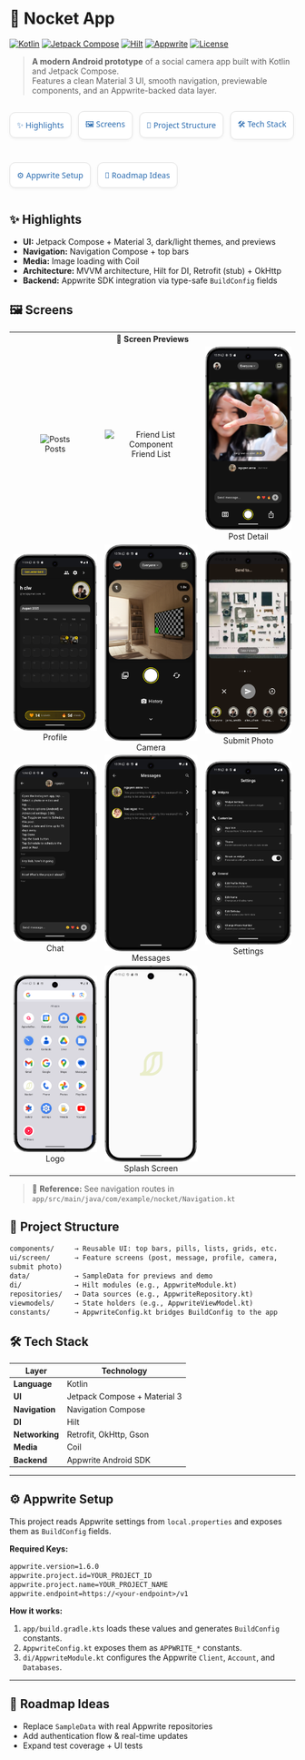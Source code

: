 # 📸 Nocket App

[![Kotlin](https://img.shields.io/badge/Kotlin-2.0.21-blue?logo=kotlin)](https://kotlinlang.org/)
[![Jetpack Compose](https://img.shields.io/badge/Jetpack%20Compose-Material%203-4285F4?logo=jetpackcompose)](https://developer.android.com/jetpack/compose)
[![Hilt](https://img.shields.io/badge/Hilt-DI-FF6F00?logo=dagger)](https://dagger.dev/hilt/)
[![Appwrite](https://img.shields.io/badge/Appwrite-Cloud-F02E65?logo=appwrite)](https://appwrite.io/)
[![License](https://img.shields.io/badge/License-MIT-green)](LICENSE)

> **A modern Android prototype** of a social camera app built with Kotlin and Jetpack Compose.  
> Features a clean Material 3 UI, smooth navigation, previewable components, and an Appwrite-backed
> data layer.

<div style="
    display: flex;
    align-items: center;
    flex-wrap: wrap;
    gap: 12px;
    font-family: 'Segoe UI', Roboto, sans-serif;
">

<a href="#-highlights" style="
flex: 1 1 calc(50% - 12px);
background: #ffffff;
border: 1px solid #e0e0e0;
border-radius: 10px;
padding: 12px;
text-decoration: none;
color: #2b6cb0;
box-shadow: 0 2px 5px rgba(0,0,0,0.05);
transition: all 0.2s ease;
display: flex;
align-items: center;
font-weight: 500;
" onmouseover="this.style.background='#f7fafc'" onmouseout="this.style.background='#ffffff'">
✨ Highlights
</a>

<a href="#-screens" style="
flex: 1 1 calc(50% - 12px);
background: #ffffff;
border: 1px solid #e0e0e0;
border-radius: 10px;
padding: 12px;
text-decoration: none;
color: #2b6cb0;
box-shadow: 0 2px 5px rgba(0,0,0,0.05);
transition: all 0.2s ease;
display: flex;
align-items: center;
font-weight: 500;
" onmouseover="this.style.background='#f7fafc'" onmouseout="this.style.background='#ffffff'">
🖼 Screens
</a>

<a href="#-project-structure" style="
flex: 1 1 calc(50% - 12px);
background: #ffffff;
border: 1px solid #e0e0e0;
border-radius: 10px;
padding: 12px;
text-decoration: none;
color: #2b6cb0;
box-shadow: 0 2px 5px rgba(0,0,0,0.05);
transition: all 0.2s ease;
display: flex;
align-items: center;
font-weight: 500;
" onmouseover="this.style.background='#f7fafc'" onmouseout="this.style.background='#ffffff'">
📂 Project Structure
</a>

<a href="#-tech-stack" style="
flex: 1 1 calc(50% - 12px);
background: #ffffff;
border: 1px solid #e0e0e0;
border-radius: 10px;
padding: 12px;
text-decoration: none;
color: #2b6cb0;
box-shadow: 0 2px 5px rgba(0,0,0,0.05);
transition: all 0.2s ease;
display: flex;
align-items: center;
font-weight: 500;
" onmouseover="this.style.background='#f7fafc'" onmouseout="this.style.background='#ffffff'">
🛠 Tech Stack
</a>

<a href="#-appwrite-setup" style="
flex: 1 1 calc(50% - 12px);
background: #ffffff;
border: 1px solid #e0e0e0;
border-radius: 10px;
padding: 12px;
text-decoration: none;
color: #2b6cb0;
box-shadow: 0 2px 5px rgba(0,0,0,0.05);
transition: all 0.2s ease;
display: flex;
align-items: center;
font-weight: 500;
" onmouseover="this.style.background='#f7fafc'" onmouseout="this.style.background='#ffffff'">
⚙ Appwrite Setup
</a>

<a href="#-roadmap-ideas" style="
flex: 1 1 calc(50% - 12px);
background: #ffffff;
border: 1px solid #e0e0e0;
border-radius: 10px;
padding: 12px;
text-decoration: none;
color: #2b6cb0;
box-shadow: 0 2px 5px rgba(0,0,0,0.05);
transition: all 0.2s ease;
display: flex;
align-items: center;
font-weight: 500;
" onmouseover="this.style.background='#f7fafc'" onmouseout="this.style.background='#ffffff'">
🚀 Roadmap Ideas
</a>

</div>

## ✨ Highlights

- **UI:** Jetpack Compose + Material 3, dark/light themes, and previews
- **Navigation:** Navigation Compose + top bars
- **Media:** Image loading with Coil
- **Architecture:** MVVM architecture, Hilt for DI, Retrofit (stub) + OkHttp
- **Backend:** Appwrite SDK integration via type-safe `BuildConfig` fields

## 🖼 Screens

<div align="center">
  <table>
    <tr><th colspan="3">📱 Screen Previews</th></tr>
    <tr>
      <td align="center"><img src="Sources/assets/post_screen.png" alt="Posts" width="240"/><br/>Posts</td>
      <td align="center"><img src="Sources/assets/post_screen_list_friend_component.png" alt="Friend List Component" width="240"/><br/>Friend List</td>
      <td align="center"><img src="Sources/assets/post_detail_screen.png" alt="Post Detail" width="240"/><br/>Post Detail</td>
    </tr>
    <tr>
      <td align="center"><img src="Sources/assets/my_profile_screen.png" alt="Profile" width="240"/><br/>Profile</td>
      <td align="center"><img src="Sources/assets/take_photo_screen.png" alt="Camera" width="240"/><br/>Camera</td>
      <td align="center"><img src="Sources/assets/submit_photo_screen.png" alt="Submit Photo" width="240"/><br/>Submit Photo</td>
    </tr>
    <tr>
      <td align="center"><img src="Sources/assets/one_to_one_message_screen.png" alt="Post Detail" width="240"/><br/>Chat</td>
      <td align="center"><img src="Sources/assets/messages_screen.png" alt="Messages" width="240"/><br/>Messages</td>
      <td align="center"><img src="Sources/assets/settings_screen.png" alt="Settings" width="240"/><br/>Settings</td>
    </tr>

<tr>
      <td align="center"><img src="Sources/assets/logo.png" alt="Logo" width="240"/><br/>Logo</td>
      <td align="center"><img src="Sources/assets/splash_screen.png" alt="Splash Screen" width="240"/><br/>Splash Screen</td>
</tr>
  </table>
</div>

> 📌 **Reference:** See navigation routes in  
> `app/src/main/java/com/example/nocket/Navigation.kt`

## 📂 Project Structure

```
components/     → Reusable UI: top bars, pills, lists, grids, etc.
ui/screen/      → Feature screens (post, message, profile, camera, submit photo)
data/           → SampleData for previews and demo
di/             → Hilt modules (e.g., AppwriteModule.kt)
repositories/   → Data sources (e.g., AppwriteRepository.kt)
viewmodels/     → State holders (e.g., AppwriteViewModel.kt)
constants/      → AppwriteConfig.kt bridges BuildConfig to the app
```

## 🛠 Tech Stack

| Layer          | Technology                   |
| -------------- | ---------------------------- |
| **Language**   | Kotlin                       |
| **UI**         | Jetpack Compose + Material 3 |
| **Navigation** | Navigation Compose           |
| **DI**         | Hilt                         |
| **Networking** | Retrofit, OkHttp, Gson       |
| **Media**      | Coil                         |
| **Backend**    | Appwrite Android SDK         |

---

## ⚙ Appwrite Setup

This project reads Appwrite settings from `local.properties` and exposes them as `BuildConfig`
fields.

**Required Keys:**

```properties
appwrite.version=1.6.0
appwrite.project.id=YOUR_PROJECT_ID
appwrite.project.name=YOUR_PROJECT_NAME
appwrite.endpoint=https://<your-endpoint>/v1
```

**How it works:**

1. `app/build.gradle.kts` loads these values and generates `BuildConfig` constants.
2. `AppwriteConfig.kt` exposes them as `APPWRITE_*` constants.
3. `di/AppwriteModule.kt` configures the Appwrite `Client`, `Account`, and `Databases`.

---

## 🚀 Roadmap Ideas

- Replace `SampleData` with real Appwrite repositories
- Add authentication flow & real-time updates
- Expand test coverage + UI tests
